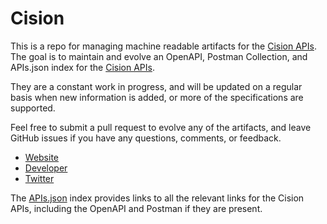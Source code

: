 # CisionThis is a repo for managing machine readable artifacts for the [Cision APIs](http://24-7pressrelease.com). The goal is to maintain and evolve an OpenAPI, Postman Collection, and APIs.json index for the [Cision APIs](http://24-7pressrelease.com).They are a constant work in progress, and will be updated on a regular basis when new information is added, or more of the specifications are supported.Feel free to submit a pull request to evolve any of the artifacts, and leave GitHub issues if you have any questions, comments, or feedback.- [Website](http://24-7pressrelease.com)- [Developer](http://24-7pressrelease.com)- [Twitter](https://twitter.com/247pressrelease)The [APIs.json](https://github.com/api-evangelist/cision/blob/master/apis.json) index provides links to all the relevant links for the Cision APIs, including the OpenAPI and Postman if they are present.